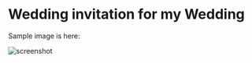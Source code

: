 # Wedding invitation for my Wedding

Sample image is here:

<img src="screenshot.jpg" alt="screenshot">
